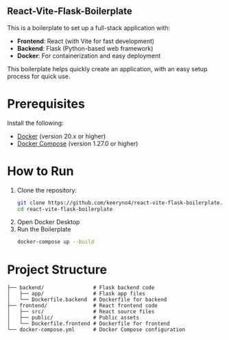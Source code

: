 ## React-Vite-Flask-Boilerplate

This is a boilerplate to set up a full-stack application with:

- **Frontend**: React (with Vite for fast development)
- **Backend**: Flask (Python-based web framework)
- **Docker**: For containerization and easy deployment

This boilerplate helps quickly create an application, with an easy setup process for quick use.

# Prerequisites
Install the following:
- [Docker](https://www.docker.com/get-started) (version 20.x or higher)
- [Docker Compose](https://docs.docker.com/compose/install/) (version 1.27.0 or higher)

# How to Run
1. Clone the repository:
   ```bash
   git clone https://github.com/keeryno4/react-vite-flask-boilerplate.git
   cd react-vite-flask-boilerplate
2. Open Docker Desktop
3. Run the Boilerplate
   ```bash
   docker-compose up --build

# Project Structure
```markdown.
├── backend/                # Flask backend code
│   ├── app/                # Flask app files
│   └── Dockerfile.backend  # Dockerfile for backend
├── frontend/               # React frontend code
│   ├── src/                # React source files
│   ├── public/             # Public assets
│   └── Dockerfile.frontend # Dockerfile for frontend
└── docker-compose.yml      # Docker Compose configuration
